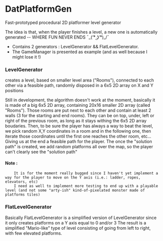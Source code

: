 # DatPlatformGen
Fast-prototyped procedural 2D platformer level generator

The idea is that, when the player finishes a level, a new one is automatically generated -- WHERE FUN NEVER ENDS ¯\_( ͡° ͜ʖ ͡°)_/¯

- Contains 2 generators : LevelGenerator && FlatLevelGenerator.
- The GameManager is presented as example (and as well because I might lose it !)

### LevelGenerator

creates a level, based on smaller level area ("Rooms"), connected to each other via a feasible path, randomly disposed in a 6x5 2D array on X and Y positions

Still in development, the algorithm doesn't work at the moment, basically it is made of a big 6x5 2D array, containing 20x16 smaller 2D array (called "Rooms").
Those rooms are put next to each other and contain at least 2 walls (3 for the starting and end rooms).
They can be on top, under, left or right of the previous room, as long as it stays withing the 6x5 2D array boudaries.
Then, to be sure the player has always a way to beat the level, we pick random X,Y coordinates in a room and in the following one,
then iterate those coordinates until the first one reaches the other room, etc...
Giving us at the end a feasible path for the player.
The once the "solution path" is created, we add random platforms all over the map, so the player can't clearly see the "solution path"

#### Note :
        It is for the moment really bugged since I haven't yet implement a way for the player to move on the Y axis (i.e.: ladder, ropes, elevators, etc)
        I need as well to implement more testing to end up with a playable level (and not some "arty-ish" kind-of-pixelated monster made of platforms tiles)


### FlatLevelGenerator

Basically FlatLevelGenerator is a simplified version of LevelGenerator since it only creates platforms on a Y axis equal to 0 and/or 3
The result is a simplified "Mario-like" type of level consisting of going from left to right, with few elevated platforms.
